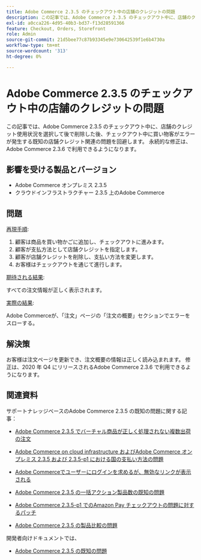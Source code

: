 ```yaml
---
title: Adobe Commerce 2.3.5 のチェックアウト中の店舗のクレジットの問題
description: この記事では、Adobe Commerce 2.3.5 のチェックアウト中に、店舗のクレジット使用状況を選択して後で削除した後、チェックアウト中に買い物客がエラーが発生する既知の店舗クレジット関連の問題を回避します。 永続的な修正は、Adobe Commerce 2.3.6 で利用できるようになります。
exl-id: a0cca226-4d95-40b3-bd37-f13d28591366
feature: Checkout, Orders, Storefront
role: Admin
source-git-commit: 21d5bee77c87b93345e9e730642539f1e6b4730a
workflow-type: tm+mt
source-wordcount: '313'
ht-degree: 0%

---
```


# Adobe Commerce 2.3.5 のチェックアウト中の店舗のクレジットの問題

この記事では、Adobe Commerce 2.3.5 のチェックアウト中に、店舗のクレジット使用状況を選択して後で削除した後、チェックアウト中に買い物客がエラーが発生する既知の店舗クレジット関連の問題を回避します。 永続的な修正は、Adobe Commerce 2.3.6 で利用できるようになります。

## 影響を受ける製品とバージョン

* Adobe Commerce オンプレミス 2.3.5
* クラウドインフラストラクチャー 2.3.5 上のAdobe Commerce

## 問題

<u>再現手順</u>:

1. 顧客は商品を買い物かごに追加し、チェックアウトに進みます。
1. 顧客が支払方法として店舗クレジットを指定します。
1. 顧客が店舗クレジットを削除し、支払い方法を変更します。
1. お客様はチェックアウトを通じて進行します。

<u>期待される結果</u>:

すべての注文情報が正しく表示されます。

<u>実際の結果</u>:

Adobe Commerceが、「注文」ページの「注文の概要」セクションでエラーをスローする。

## 解決策

お客様は注文ページを更新でき、注文概要の情報は正しく読み込まれます。 修正は、2020 年 Q4 にリリースされるAdobe Commerce 2.3.6 で利用できるようになります。

## 関連資料

サポートナレッジベースのAdobe Commerce 2.3.5 の既知の問題に関する記事：

* [Adobe Commerce 2.3.5 でバーチャル商品が正しく処理されない複数出荷の注文](/help/troubleshooting/miscellaneous/magento-2-3-5-known-issue-virtual-product-multi-ship-orders.md)

* [Adobe Commerce on cloud infrastructure およびAdobe Commerce オンプレミス 2.3.5 および 2.3.5-p1 における国の支払い方法の問題](/help/troubleshooting/known-issues-patches-attached/magento-2-3-5-2-3-5-p1-patch-country-payment-issue.md)

* [Adobe Commerceでユーザーにログインを求めるが、無効なリンクが表示される](/help/troubleshooting/known-issues-patches-attached/magento-prompts-customers-log-in-invalid-link.md)

* [Adobe Commerce 2.3.5 の一括アクション製品数の既知の問題](/help/troubleshooting/miscellaneous/bulk-action-product-count-known-issue-in-magento-2-3-5.md)

* [Adobe Commerce 2.3.5-p1 でのAmazon Pay チェックアウトの問題に対するパッチ](/help/troubleshooting/payments/patch-for-amazon-pay-checkout-issue-in-magento-2-3-5-p1.md)

* [Adobe Commerce 2.3.5 の製品比較の問題](/help/troubleshooting/storefront/product-comparison-known-issue-in-magento-2-3-5.md)

開発者向けドキュメントでは、

* [Adobe Commerce 2.3.5 の既知の問題](https://devdocs.magento.com/guides/v2.3/release-notes/release-notes-2-3-5-commerce.html#known-issues)
